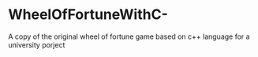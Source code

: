 # WheelOfFortuneWithC-
A copy of the original wheel of fortune game based on c++ language for a university porject

